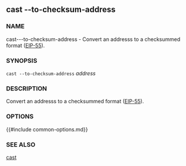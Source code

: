 ## cast --to-checksum-address

### NAME

cast---to-checksum-address - Convert an addresss to a checksummed format ([EIP-55][eip55]).

### SYNOPSIS

``cast --to-checksum-address`` *address*

### DESCRIPTION

Convert an addresss to a checksummed format ([EIP-55][eip55]).

### OPTIONS

{{#include common-options.md}}

### SEE ALSO

[cast](./cast.md)

[eip55]: https://github.com/ethereum/EIPs/blob/master/EIPS/eip-55.md
